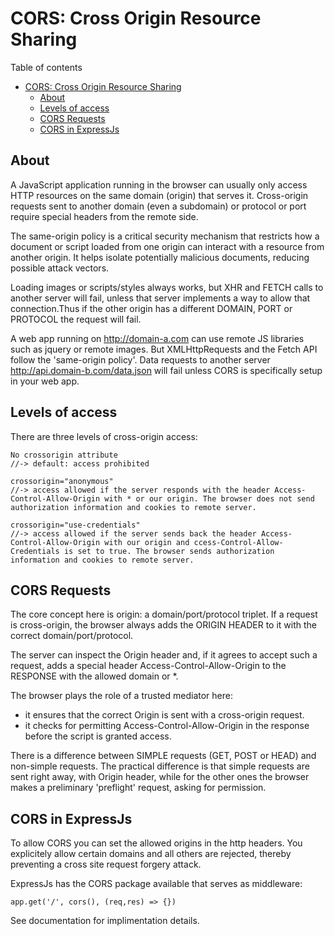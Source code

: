 # CORS: Cross Origin Resource Sharing
Table of contents
- [CORS: Cross Origin Resource Sharing](#cors-cross-origin-resource-sharing)
	- [About](#about)
	- [Levels of access](#levels-of-access)
	- [CORS Requests](#cors-requests)
	- [CORS in ExpressJs](#cors-in-expressjs)

## About
A JavaScript application running in the browser can usually only access HTTP resources on the same domain (origin) that serves it. Cross-origin requests  sent to another domain (even a subdomain) or protocol or port require special headers from the remote side.

The same-origin policy is a critical security mechanism that restricts how a document or script loaded from one origin can interact with a resource from another origin. It helps isolate potentially malicious documents, reducing possible attack vectors.

Loading images or scripts/styles always works, but XHR and FETCH calls to another server will fail, unless that server implements a way to allow that connection.Thus if the other origin has a different DOMAIN, PORT or PROTOCOL the request will fail. 

A web app running on http://domain-a.com can use remote JS libraries such as jquery or remote images. But XMLHttpRequests and the Fetch API follow the 'same-origin policy'. Data requests to another server http://api.domain-b.com/data.json will fail unless CORS is specifically setup in your web app. 

## Levels of access
There are three levels of cross-origin access:
```
No crossorigin attribute	
//-> default: access prohibited

crossorigin="anonymous" 	
//-> access allowed if the server responds with the header Access-Control-Allow-Origin with * or our origin. The browser does not send authorization information and cookies to remote server.

crossorigin="use-credentials" 
//-> access allowed if the server sends back the header Access-Control-Allow-Origin with our origin and ccess-Control-Allow-Credentials is set to true. The browser sends authorization information and cookies to remote server.
```
## CORS Requests
The core concept here is origin: a domain/port/protocol triplet. If a request is cross-origin, the browser always adds the ORIGIN HEADER to it with the correct domain/port/protocol.

The server can inspect the Origin header and, if it agrees to accept such a request, adds a special header Access-Control-Allow-Origin to the RESPONSE with the allowed domain or *.

The browser plays the role of a trusted mediator here:
- it ensures that the correct Origin is sent with a cross-origin request.
- it checks for permitting Access-Control-Allow-Origin in the response before the script is granted access.

There is a difference between SIMPLE requests (GET, POST or HEAD) and non-simple requests. The practical difference is that simple requests are sent right away, with Origin header, while for the other ones the browser makes a preliminary 'preflight' request, asking for permission.

## CORS in ExpressJs
To allow CORS you can set the allowed origins in the http headers. You explicitely allow certain domains and all others are rejected, thereby preventing a cross site request forgery attack.

ExpressJs has the CORS package available that serves as middleware:
```
app.get('/', cors(), (req,res) => {})
```
See documentation for implimentation details.